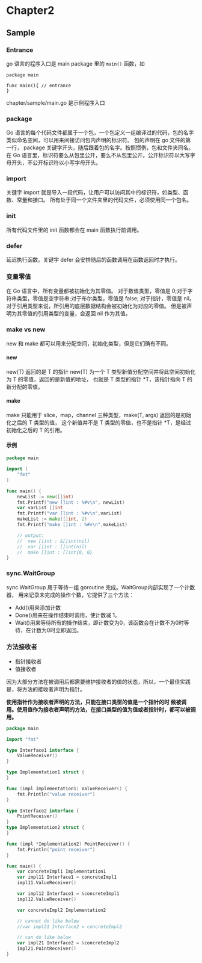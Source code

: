# Chapter2

## Sample

### Entrance
go 语言的程序入口是 main package 里的 `main()` 函数，如
```
package main

func main(){ // entrance
}
```
chapter/sample/main.go 是示例程序入口

### package
Go 语言的每个代码文件都属于一个包，一个包定义一组编译过的代码，包的名字类似命名空间，可以用来间接访问包内声明的标识符。
包的声明在 go 文件的第一行， package 关键字开头，随后跟着包的名字。按照惯例，包和文件夹同名。
在 Go 语言里，标识符要么从包里公开，要么不从包里公开。公开标识符以大写字母开头，不公开标识符以小写字母开头。

### import
关键字 import 就是导入一段代码，让用户可以访问其中的标识符，如类型、函数、常量和接口。
所有处于同一个文件夹里的代码文件，必须使用同一个包名。

### init
所有代码文件里的 init 函数都会在 main 函数执行前调用。

### defer
延迟执行函数。关键字 defer 会安排随后的函数调用在函数返回时才执行。

### 变量零值
在 Go 语言中，所有变量都被初始化为其零值。
对于数值类型，零值是 0;对于字符串类型，零值是空字符串;对于布尔类型，零值是 false;
对于指针，零值是 nil。对于引用类型来说，所引用的底层数据结构会被初始化为对应的零值。
但是被声明为其零值的引用类型的变量，会返回 nil 作为其值。

### make vs new
new 和 make 都可以用来分配空间，初始化类型，但是它们确有不同。
#### new
new(T) 返回的是 T 的指针
new(T) 为一个 T 类型新值分配空间并将此空间初始化为 T 的零值，返回的是新值的地址，
也就是 T 类型的指针 *T，该指针指向 T 的新分配的零值。

#### make
make 只能用于 slice，map，channel 三种类型，make(T, args) 返回的是初始化之后的 T 类型的值，
这个新值并不是 T 类型的零值，也不是指针 *T，是经过初始化之后的 T 的引用。

#### 示例
```go
package main

import (
	"fmt"
)

func main() {
	newList := new([]int)
	fmt.Printf("new []int : %#v\n", newList)
	var varList []int
	fmt.Printf("var []int : %#v\n",varList)
	makeList := make([]int, 2)
	fmt.Printf("make []int : %#v\n",makeList)

	// output:
	//  new []int : &[]int(nil)
	//  var []int : []int(nil)
	//  make []int : []int{0, 0}
}
```

### sync.WaitGroup
sync.WaitGroup 用于等待一组 goroutine 完成。WaitGroup内部实现了一个计数器，
用来记录未完成的操作个数，它提供了三个方法：
- Add()用来添加计数
- Done()用来在操作结束时调用，使计数减 1。
- Wait()用来等待所有的操作结束，即计数变为0，该函数会在计数不为0时等待，在计数为0时立即返回。

### 方法接收者
- 指针接收者
- 值接收者

因为大部分方法在被调用后都需要维护接收者的值的状态，所以，一个最佳实践是，将方法的接收者声明为指针。

**使用指针作为接收者声明的方法，只能在接口类型的值是一个指针的时 候被调用。使用值作为接收者声明的方法，在接口类型的值为值或者指针时，都可以被调用。**
```go
package main

import "fmt"

type Interface1 interface {
	ValueReceiver()
}

type Implementation1 struct {
}

func (impl Implementation1) ValueReceiver() {
	fmt.Println("value receiver")
}

type Interface2 interface {
	PointReceiver()
}
type Implementation2 struct {
}

func (impl *Implementation2) PointReceiver() {
	fmt.Println("point receiver")
}

func main() {
	var concreteImpl1 Implementation1
	var impl11 Interface1 = concreteImpl1
	impl11.ValueReceiver()

	var impl12 Interface1 = &concreteImpl1
	impl12.ValueReceiver()

	var concreteImpl2 Implementation2

	// cannot do like below
	//var impl21 Interface2 = concreteImpl2

	// can do like below
	var impl21 Interface2 = &concreteImpl2
	impl21.PointReceiver()
}
```

